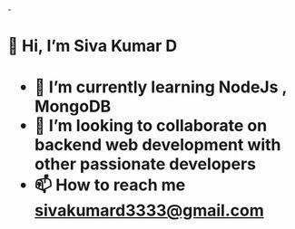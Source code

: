 -<h1> 👋 Hi, I’m Siva Kumar D<h1>
- 🌱 I’m currently learning NodeJs , MongoDB
- 💞️ I’m looking to collaborate on backend web development with other passionate developers
- 📫 How to reach me sivakumard3333@gmail.com

<!---
sivad333/sivad333 is a ✨ special ✨ repository because its `README.md` (this file) appears on your GitHub profile.
You can click the Preview link to take a look at your changes.
--->
